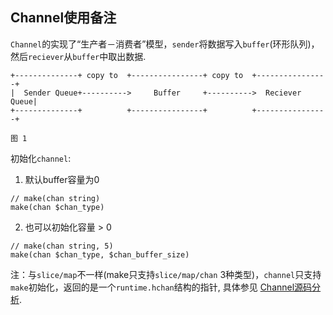 Channel使用备注
-------------------

`Channel`的实现了“生产者－消费者”模型，`sender`将数据写入`buffer`(环形队列)，
然后`reciever`从`buffer`中取出数据.


```
+--------------+ copy to  +----------------+ copy to  +----------------+
|  Sender Queue+---------->     Buffer     +---------->  Reciever Queue|
+--------------+          +----------------+          +----------------+

图 1
```

初始化`channel`:

1. 默认buffer容量为0

```
// make(chan string)
make(chan $chan_type)
```

2. 也可以初始化容量 > 0

```
// make(chan string, 5)
make(chan $chan_type, $chan_buffer_size)
```

注：与`slice/map`不一样(make只支持`slice/map/chan` 3种类型)，`channel`只支持
`make`初始化，返回的是一个`runtime.hchan`结构的指针, 具体参见
[Channel源码分析](channel-implementation-cn.md).

